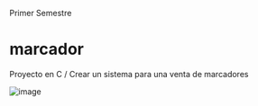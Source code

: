 Primer Semestre
# marcador
Proyecto en C / Crear un sistema para una venta de marcadores

![image](https://user-images.githubusercontent.com/67943690/118202225-7b486b80-b427-11eb-9d4e-2320c4e3d257.png)
